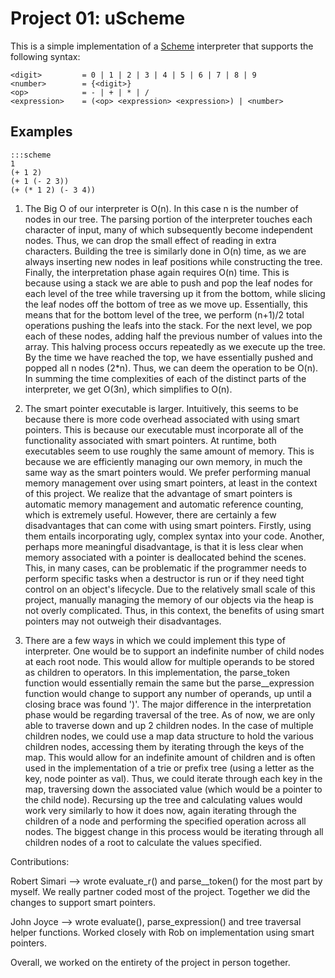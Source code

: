 Project 01: uScheme
===================

This is a simple implementation of a [Scheme] interpreter that supports the
following syntax:

    <digit>         = 0 | 1 | 2 | 3 | 4 | 5 | 6 | 7 | 8 | 9
    <number>        = {<digit>}
    <op>            = - | + | * | /
    <expression>    = (<op> <expression> <expression>) | <number>

Examples
--------

    :::scheme
    1
    (+ 1 2)
    (+ 1 (- 2 3))
    (+ (* 1 2) (- 3 4))

[Scheme]:   https://en.wikipedia.org/wiki/Scheme_(programming_language)

1. The Big O of our interpreter is O(n). In this case n is the number of nodes in our tree. The parsing portion of the interpreter touches each character of input, many of which subsequently become independent nodes. Thus, we can drop the small effect of reading in extra characters. Building the tree is similarly done in O(n) time, as we are always inserting new nodes in leaf positions while constructing the tree. Finally, the interpretation phase again requires O(n) time. This is because using a stack we are able to push and pop the leaf nodes for each level of the tree while traversing up it from the bottom, while slicing the leaf nodes off the bottom of tree as we move up. Essentially, this means that for the bottom level of the tree, we perform (n+1)/2 total operations pushing the leafs into the stack. For the next level, we pop each of these nodes, adding half the previous number of values into the array. This halving process occurs repeatedly as we execute up the tree. By the time we have reached the top, we have essentially pushed and popped all n nodes (2*n). Thus, we can deem the operation to be O(n). In summing the time complexities of each of the distinct parts of the interpreter, we get O(3n), which simplifies to O(n).

2. The smart pointer executable is larger. Intuitively, this seems to be because there is more code overhead associated with using smart pointers. This is because our executable must incorporate all of the functionality associated with smart pointers. At runtime, both executables seem to use roughly the same amount of memory. This is because we are efficiently managing our own memory, in much the same way as the smart pointers would. We prefer performing manual memory management over using smart pointers, at least in the context of this project. We realize that the advantage of smart pointers is automatic memory management and automatic reference counting, which is extremely useful. However, there are certainly a few disadvantages that can come with using smart pointers. Firstly, using them entails incorporating ugly, complex syntax into your code. Another, perhaps more meaningful disadvantage, is that it is less clear when memory associated with a pointer is deallocated behind the scenes. This, in many cases, can be problematic if the programmer needs to perform specific tasks when a destructor is run or if they need tight control on an object's lifecycle. Due to the relatively small scale of this project, manually managing the memory of our objects via the heap is not overly complicated. Thus, in this context, the benefits of using smart pointers may not outweigh their disadvantages.

3. There are a few ways in which we could implement this type of interpreter. One would be to support an indefinite number of child nodes at each root node. This would allow for multiple operands to be stored as children to operators. In this implementation, the parse_token function would essentially remain the same but the parse__expression function would change to support any number of operands, up until a closing brace was found ')'. The major difference in the interpretation phase would be regarding traversal of the tree. As of now, we are only able to traverse down and up 2 children nodes. In the case of multiple children nodes, we could use a map data structure to hold the various children nodes, accessing them by iterating through the keys of the map. This would allow for an indefinite amount of children and is often used in the implementation of a trie or prefix tree (using a letter as the key, node pointer as val). Thus, we could iterate through each key in the map, traversing down the associated value (which would be a pointer to the child node). Recursing up the tree and calculating values would work very similarly to how it does now, again iterating through the children of a node and performing the specified operation across all nodes. The biggest change in this process would be iterating through all children nodes of a root to calculate the values specified.


Contributions:

Robert Simari --> wrote evaluate_r() and parse__token() for the most part by myself. We really partner coded most of the project. Together we did the changes to support smart pointers.

John Joyce --> wrote evaluate(), parse_expression() and tree traversal helper functions. Worked closely with Rob on implementation using smart pointers.

Overall, we worked on the entirety of the project in person together.
